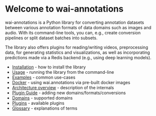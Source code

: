 # Welcome to wai-annotations

wai-annotations is a Python library for converting annotation datasets between various annotation formats 
of data domains such as images and audio. With its command-line tools, you can, e.g., create conversion 
pipelines or split dataset batches into subsets.

The library also offers plugins for reading/writing videos, preprocessing data, for generating statistics 
and visualizations, as well as incorporating predictions made via a Redis backend (e.g., using deep 
learning models).

* [Installation](install.md) - how to install the library
* [Usage](usage.md) - running the library from the command-line
* [Examples](examples_overview.md) - common use-cases
* [Docker](docker.md) - using wai.annotations via pre-built docker images
* [Architecture overview](architecture_overview.md) - description of the internals 
* [Plugin Guide](plugin.md) - adding new domains/formats/conversions
* [Domains](domains.md) - supported domains
* [Plugins](plugins.md) - available plugins
* [Glossary](glossary.md) - explanations of terms

